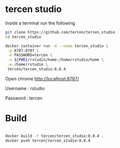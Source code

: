 # tercen studio

Inside a terminal run the following

```bash
git clone https://github.com/tercen/tercen_studio
cd tercen_studio

docker container run -d --name tercen_studio \
 -p 8787:8787 \
 -e PASSWORD=tercen \
 -v ${PWD}/rstudio/home:/home/rstudio/home \
 -w /home/rstudio \
 tercen/tercen_studio:0.8.4

```

Open chrome [http://localhost:8787/](http://localhost:8787/)

Username : rstudio

Password : tercen

# Build

```bash

docker build -t tercen/tercen_studio:0.8.4 .
docker push tercen/tercen_studio:0.8.4


```